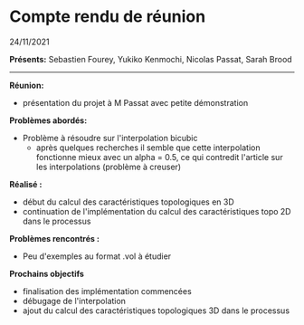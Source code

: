 # Compte rendu de réunion
24/11/2021 

**Présents:**  Sebastien Fourey, Yukiko Kenmochi, Nicolas Passat, Sarah Brood

-----

**Réunion:**
- présentation du projet à M Passat avec petite démonstration

**Problèmes abordés:**
- Problème à résoudre sur l'interpolation bicubic
    - après quelques recherches il semble que cette interpolation fonctionne mieux avec un alpha = 0.5, ce qui contredit l'article sur les interpolations (problème à creuser)

**Réalisé :**
- début du calcul des caractéristiques topologiques en 3D
- continuation de l'implémentation du calcul des caractéristiques topo 2D dans le processus 

**Problèmes rencontrés :** 
- Peu d'exemples au format .vol à étudier

**Prochains objectifs** 
- finalisation des implémentation commencées 
- débugage de l'interpolation 
- ajout du calcul des caractéristiques topologiques 3D dans le processus
